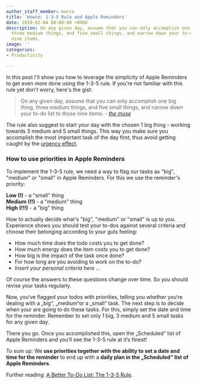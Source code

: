 ```yaml
---
author_staff_member: marco
title: 'Howto: 1-3-5 Rule and Apple Reminders'
date: 2019-02-04 08:00:00 +0000
description: On any given day, assume that you can only accomplish one big thing,
  three medium things, and five small things, and narrow down your to-do list to those
  nine items.
image: ''
categories:
- Productivity

---
```

In this post I'll show you how to leverage the simplicity of Apple Reminders to get even more done using the 1-3-5 rule. If you're not familiar with this rule yet don't worry, here's the gist:

> On any given day, assume that you can only accomplish one big thing, three medium things, and five small things, and narrow down your to-do list to those nine items. _-_ [_the muse_](https://www.themuse.com/advice/a-better-todo-list-the-135-rule)

The rule also suggest to start your day with the chosen 1 big thing - working towards 3 medium and 5 small things. This way you make sure you accomplish the most important task of the day first, thus avoid getting caught by the [urgency effect](https://www.nytimes.com/2018/07/09/smarter-living/eisenhower-box-productivity-tips.html).

### How to use priorities in Apple Reminders

To implement the 1-3-5 rule, we need a way to flag our tasks as "big", "medium" or "small" in Apple Reminders. For this we use the reminder's priority:

**Low (!)** - a "small" thing  
**Medium (!!)** - a "medium" thing  
**High (!!!)** - a "big" thing

How to actually decide what's "big", "medium" or "small" is up to you. Experience shows you should test your to-dos against several criteria and choose their belonging according to your guts feeling:

* How much time does the todo costs you to get done?
* How much energy does the item costs you to get done?
* How big is the impact of the task once done?
* For how long are you avoiding to work on the to-do?
* _Insert your personal criteria here ..._

Of course the answers to these questions change over time. So you should revise your tasks regularly.

Now, you‘ve flagged your todos with priorities, telling you whether you‘re dealing with a „big“, „medium“or a „small“ task. The next step is to decide when your are going to do these tasks. For this, simply set the date and time for the reminder. Remember to set only 1 big, 3 medium and 5 small tasks for any given day.

There you go. Once you accomplished this, open the „Scheduled“ list of Apple Reminders and you‘ll see the 1-3-5 rule at it‘s finest!

To sum up: We **use priorities together with the ability to set a date and time for the reminder** to end up with a **daily plan in the „Scheduled“ list of Apple Reminders**.

Further reading: [A Better To-Do List: The 1-3-5 Rule](https://www.themuse.com/advice/a-better-todo-list-the-135-rule).